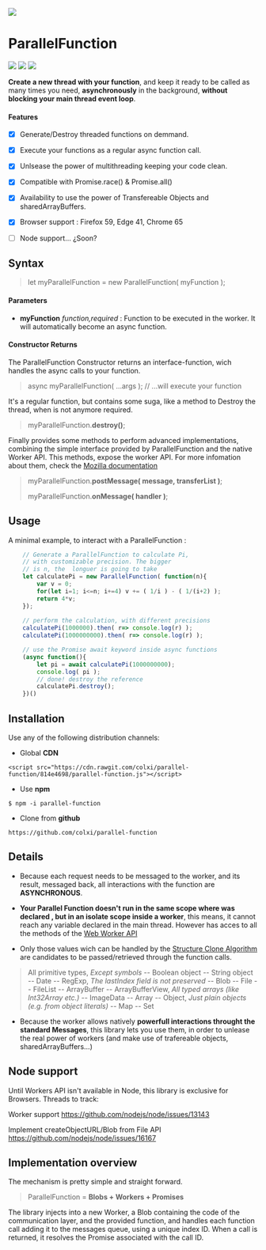 ![](https://cdn.rawgit.com/colxi/parallel-function/f693ac1b/logo.png)

# ParallelFunction
![](https://img.shields.io/badge/cdn-cdn.rawgit-green.svg)
![](https://img.shields.io/badge/Javascript-ES6-orange.svg)
![](https://img.shields.io/badge/powered-webWorkers-blue.svg)

**Create a new thread with your function**, and keep it ready to be called as many times you need, **asynchronously** in the background, **without blocking your main thread event loop**.

#### Features
- [x] Generate/Destroy threaded functions on demmand.
- [x] Execute your functions as a regular async function call.
- [x] Unlsease the power of multithreading keeping your code clean.
- [x] Compatible with Promise.race() & Promise.all()
- [x] Availability to use the power of Transfereable Objects and sharedArrayBuffers.
- [x] Browser support : Firefox 59,  Edge 41, Chrome 65
- [ ] Node support... ¿Soon? 



## Syntax


> let myParallelFunction = new ParallelFunction( myFunction );

#### Parameters
- **myFunction**  *function,required* :
    Function to be executed in the worker. It will automatically become an async function.


#### Constructor Returns
The ParallelFunction Constructor returns an interface-function, wich handles the async calls to your function.

> async myParallelFunction( ...args ); // ...will execute your function

It's a regular function, but contains some suga, like a method to Destroy the thread, when is not anymore required.

> myParallelFunction.**destroy()**;

Finally provides some methods to perform advanced implementations, combining the simple interface provided by ParallelFunction and the native Worker API. This methods, expose the worker API. For more infomation about them, check the [Mozilla documentation](https://developer.mozilla.org/en-US/docs/Web/API/Worker)

> myParallelFunction.**postMessage( message, transferList )**;
>
> myParallelFunction.**onMessage( handler )**;
>


## Usage

A minimal example, to interact with a ParallelFunction :
```javascript
    // Generate a ParallelFunction to calculate Pi,
    // with customizable precision. The bigger
    // is n, the  longuer is going to take
    let calculatePi = new ParallelFunction( function(n){
        var v = 0;
        for(let i=1; i<=n; i+=4) v += ( 1/i ) - ( 1/(i+2) );
        return 4*v;
    });
    
    // perform the calculation, with different precisions
    calculatePi(1000000).then( r=> console.log(r) );
    calculatePi(1000000000).then( r=> console.log(r) );

    // use the Promise await keyword inside async functions
    (async function(){
        let pi = await calculatePi(1000000000);
	    console.log( pi );
        // done! destroy the reference
        calculatePi.destroy();
    })()
```

## Installation
Use any of the following distribution channels:
- Global **CDN**
```
<script src="https://cdn.rawgit.com/colxi/parallel-function/814e4698/parallel-function.js"></script>
```

- Use **npm**
```
$ npm -i parallel-function
```

- Clone from **github**
```
https://github.com/colxi/parallel-function
```


## Details
- Because each request needs to be messaged to the worker, and its result, messaged back, all interactions with the function are **ASYNCHRONOUS**.

- **Your Parallel Function doesn't run in the same scope where  was declared , but in an isolate scope inside a worker**, this means, it cannot reach any variable declared in the main thread. However has acces to all the methods of the [Web Worker API](https://developer.mozilla.org/en-US/docs/Web/API/WorkerGlobalScope)

- Only those values wich can be handled by the  [Structure Clone Algorithm](https://developer.mozilla.org/en-US/docs/Web/API/Web_Workers_API/Structured_clone_algorithm) are candidates to be passed/retrieved through the function calls.

> All primitive types, *Except symbols* -- Boolean object -- String object -- Date -- RegExp, *The lastIndex field is not preserved* -- Blob -- File -- FileList -- ArrayBuffer -- ArrayBufferView, *All typed arrays (like Int32Array etc.)* -- ImageData -- Array -- Object, *Just plain objects (e.g. from object literals)* -- Map -- Set

- Because the worker allows natively **powerfull interactions throught the standard Messages**, this library lets you use them, in order to unlease the real power of workers (and make use of trafereable objects, sharedArrayBuffers...)


## Node support
Until Workers API isn't available in Node, this library is exclusive for Browsers.
Threads to track:

Worker support
https://github.com/nodejs/node/issues/13143

Implement createObjectURL/Blob from File API
https://github.com/nodejs/node/issues/16167


## Implementation overview
The mechanism is pretty simple and straight forward.
> ParallelFunction = **Blobs + Workers + Promises**

The library injects into a new Worker, a Blob containing the code of the communication layer, and the provided function, and handles each function call adding it to the messages queue, using a unique index ID.
When a call is returned, it resolves the Promise associated with the call ID.